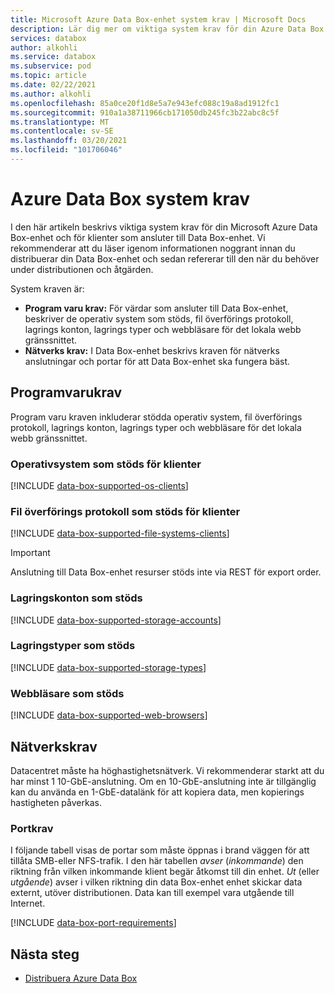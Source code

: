 ```yaml
---
title: Microsoft Azure Data Box-enhet system krav | Microsoft Docs
description: Lär dig mer om viktiga system krav för din Azure Data Box och för klienter som ansluter till Data Box-enhet.
services: databox
author: alkohli
ms.service: databox
ms.subservice: pod
ms.topic: article
ms.date: 02/22/2021
ms.author: alkohli
ms.openlocfilehash: 85a0ce20f1d8e5a7e943efc088c19a8ad1912fc1
ms.sourcegitcommit: 910a1a38711966cb171050db245fc3b22abc8c5f
ms.translationtype: MT
ms.contentlocale: sv-SE
ms.lasthandoff: 03/20/2021
ms.locfileid: "101706046"
---
```

# <a name="azure-data-box-system-requirements"></a>Azure Data Box system krav

I den här artikeln beskrivs viktiga system krav för din Microsoft Azure Data Box-enhet och för klienter som ansluter till Data Box-enhet. Vi rekommenderar att du läser igenom informationen noggrant innan du distribuerar din Data Box-enhet och sedan refererar till den när du behöver under distributionen och åtgärden.

System kraven är:

* **Program varu krav:** För värdar som ansluter till Data Box-enhet, beskriver de operativ system som stöds, fil överförings protokoll, lagrings konton, lagrings typer och webbläsare för det lokala webb gränssnittet.
* **Nätverks krav:** I Data Box-enhet beskrivs kraven för nätverks anslutningar och portar för att Data Box-enhet ska fungera bäst.


## <a name="software-requirements"></a>Programvarukrav

Program varu kraven inkluderar stödda operativ system, fil överförings protokoll, lagrings konton, lagrings typer och webbläsare för det lokala webb gränssnittet.

### <a name="supported-operating-systems-for-clients"></a>Operativsystem som stöds för klienter

[!INCLUDE [data-box-supported-os-clients](../../includes/data-box-supported-os-clients.md)]


### <a name="supported-file-transfer-protocols-for-clients"></a>Fil överförings protokoll som stöds för klienter

[!INCLUDE [data-box-supported-file-systems-clients](../../includes/data-box-supported-file-systems-clients.md)]

> [!IMPORTANT] 
> Anslutning till Data Box-enhet resurser stöds inte via REST för export order. 

### <a name="supported-storage-accounts"></a>Lagringskonton som stöds

[!INCLUDE [data-box-supported-storage-accounts](../../includes/data-box-supported-storage-accounts.md)]

### <a name="supported-storage-types"></a>Lagringstyper som stöds

[!INCLUDE [data-box-supported-storage-types](../../includes/data-box-supported-storage-types.md)]

### <a name="supported-web-browsers"></a>Webbläsare som stöds

[!INCLUDE [data-box-supported-web-browsers](../../includes/data-box-supported-web-browsers.md)]

## <a name="networking-requirements"></a>Nätverkskrav

Datacentret måste ha höghastighetsnätverk. Vi rekommenderar starkt att du har minst 1 10-GbE-anslutning. Om en 10-GbE-anslutning inte är tillgänglig kan du använda en 1-GbE-datalänk för att kopiera data, men kopierings hastigheten påverkas.

### <a name="port-requirements"></a>Portkrav

I följande tabell visas de portar som måste öppnas i brand väggen för att tillåta SMB-eller NFS-trafik. I den här tabellen *avser* (*inkommande*) den riktning från vilken inkommande klient begär åtkomst till din enhet. *Ut* (eller *utgående*) avser i vilken riktning din data Box-enhet enhet skickar data externt, utöver distributionen. Data kan till exempel vara utgående till Internet.

[!INCLUDE [data-box-port-requirements](../../includes/data-box-port-requirements.md)]


## <a name="next-steps"></a>Nästa steg

* [Distribuera Azure Data Box](data-box-deploy-ordered.md)
